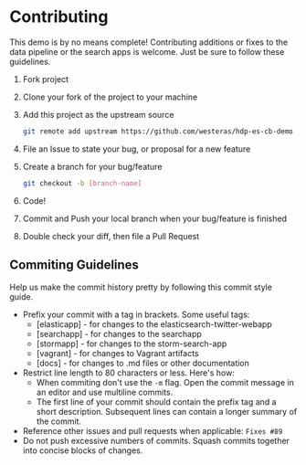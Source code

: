 # Contributing
This demo is by no means complete! Contributing additions or fixes to the data pipeline or the search apps is welcome. Just be sure to follow these guidelines.

1. Fork project
2. Clone your fork of the project to your machine
3. Add this project as the upstream source

    ```sh
    git remote add upstream https://github.com/westeras/hdp-es-cb-demo
    ```
    
4. File an Issue to state your bug, or proposal for a new feature
5. Create a branch for your bug/feature

    ```sh
    git checkout -b [branch-name]
    ```

6. Code!
7. Commit and Push your local branch when your bug/feature is finished
8. Double check your diff, then file a Pull Request

## Commiting Guidelines
Help us make the commit history pretty by following this commit style guide.

* Prefix your commit with a tag in brackets. Some useful tags:
    * [elasticapp] - for changes to the elasticsearch-twitter-webapp
    * [searchapp] - for changes to the searchapp
    * [stormapp] - for changes to the storm-search-app
    * [vagrant] - for changes to Vagrant artifacts
    * [docs] - for changes to .md files or other documentation
* Restrict line length to 80 characters or less. Here's how:
    * When commiting don't use the ```-m``` flag. Open the commit message in an editor and use multiline commits.
    * The first line of your commit should contain the prefix tag and a short description. Subsequent lines can contain a longer summary of the commit.
* Reference other issues and pull requests when applicable: ```Fixes #89```
* Do not push excessive numbers of commits. Squash commits together into concise blocks of changes.